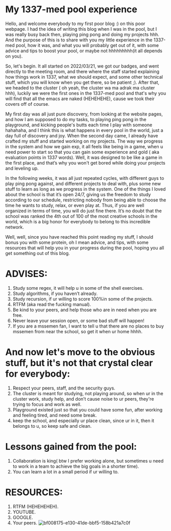 #   My 1337-med pool experience


Hello, and welcome everybody to my first poor blog :) on this poor webpage. I had the idea of writing this blog when I was in the pool, but I was really busy back then, playing ping pong and doing my projects hhh. And the purpose of this is to share with you my little experience in the 1337-med pool, how it was, and what you will probably get out of it, with some advice and tips to boost your pool, or maybe not hhhhhhhhh(it all depends on you).


So, let's begin. It all started on 2022/03/21, we got our badges, and went directly to the meeting room, and there where the staff started explaining how things work in 1337, what we should expect, and some other technical stuff, which you will know when you get there, so be patient ;). After that, we headed to the cluster ( oh yeah, the cluster wa ma adrak ma cluster hhh), luckily we were the first ones in the 1337-med pool and that's why you will find that all the emacs are naked (HEHEHEHE), cause we took their covers off of course.

My first day was all just pure discovery, from looking at the website pages, and how I am supposed to do my tasks, to playing ping pong in the playground, and kicking people's butts each time I play with someone hahahaha, and I think this is what happens in every pool in the world, just a day full of discovery and joy. When the second day came, I already have crafted my stuff and started working on my projects. The way we progress in the system and how we gain exp, it all feels like being in a game, when u need power to start so that you can gain some experience and gold ( aka evaluation points in 1337 words). Well, it was designed to be like a game in the first place, and that’s why you won't get bored while doing your projects and leveling up.

In the following weeks, it was all just repeated cycles, with different guys to play ping pong against, and different projects to deal with, plus some new stuff to learn as long as we progress in the system. One of the things I loved about the school is that it’s open 24/7, giving us the freedom to study according to our schedule, restricting nobody from being able to choose the time he wants to study, relax, or even play at. Thus, if you are well organized in terms of time, you will do just fine there. It’s no doubt that the school was ranked the 4th out of 100 of the most creative schools in the world, which is a big honor for everybody to belong to this incredible network.


Well, well, since you have reached this point reading my stuff, I should bonus you with some protein, oh I mean advice, and tips, with some resources that will help you in your progress during the pool, hoping you all get something out of this blog.


# ADVISES:
1. Study some regex, it will help u in some of the shell exercises.
2. Study algorithms, if you haven’t already.
3. Study recursion, if ur willing to score 100%in some of the projects.
4. RTFM (aka read the fucking manual).
5. Be kind to your peers, and help those who are in need when you are free.
6. Never leave your session open, or some bad stuff will happen!
7. If you are a mssemen fan, I want to tell u that there are no places to buy mssemen from near the school, so get it when ur home hhhh.
 
# And now let's move to the obvious stuff, but it's not that crystal clear for everybody:
1. Respect your peers, staff, and the security guys.
2. The cluster is meant for studying, not playing around, so when ur in the cluster work, study help, and don’t cause noise to ur peers, they're trying to focus and work as well.
3. Playground existed just so that you could have some fun, after working and feeling tired, and need some break.
4. keep the school, and especially ur place clean, since ur in it, then it belongs to u, so keep safe and clean.
 
# Lessons gained from the pool:
1. Collaboration is king( btw I prefer working alone, but sometimes u need to work in a team to achieve the big goals in a shorter time).
2. You can learn a lot in a small period if ur willing to.

# RESOURCES:
1. RTFM (HEHEHEHEH).
2. YOUTUBE.
3. GOOGLE.
4. Your peers.
![bf008175-e130-41de-bbf5-158b421a7c0f](https://user-images.githubusercontent.com/86990997/165381524-05cdac49-34bd-4032-8c4d-f425e62465ee.jpeg)
